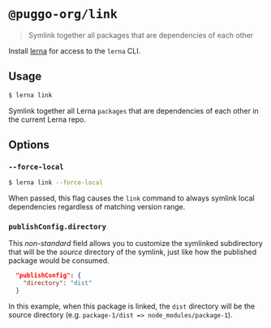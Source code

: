 # `@puggo-org/link`

> Symlink together all packages that are dependencies of each other

Install [lerna](https://www.npmjs.com/package/lerna) for access to the `lerna` CLI.

## Usage

```sh
$ lerna link
```

Symlink together all Lerna `packages` that are dependencies of each other in the current Lerna repo.

## Options

### `--force-local`

```sh
$ lerna link --force-local
```

When passed, this flag causes the `link` command to always symlink local dependencies regardless of matching version range.

### `publishConfig.directory`

This _non-standard_ field allows you to customize the symlinked subdirectory that will be the _source_ directory of the symlink, just like how the published package would be consumed.

```json
  "publishConfig": {
    "directory": "dist"
  }
```

In this example, when this package is linked, the `dist` directory will be the source directory (e.g. `package-1/dist => node_modules/package-1`).
